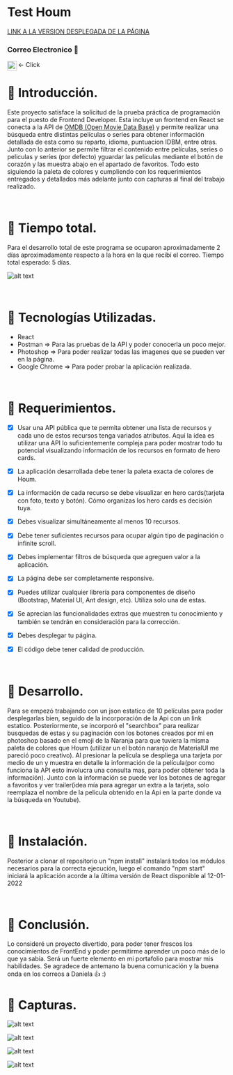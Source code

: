 # Test Houm


[LINK A LA VERSION DESPLEGADA DE LA PÁGINA](https://naughty-kowalevski-ae30cf.netlify.app/)


### Correo Electronico :leaves:
 <- Click [<img align="left" alt="rcuevaspantoja | Gmail" width="22px" src="https://cdn.jsdelivr.net/npm/simple-icons@3.5.0/icons/gmail.svg" />][Gmail]
<br />

# :bookmark_tabs: Introducción.

Este proyecto satisface la solicitud de la prueba práctica de programación para el puesto de Frontend Developer. Esta incluye un frontend en React se conecta a la API de [OMDB (Open Movie Data Base)](http://www.omdbapi.com/) y permite realizar una búsqueda entre distintas películas o series para obtener información detallada de esta como su reparto, idioma, puntuacion IDBM, entre otras.
Junto con lo anterior se permite filtrar el contenido entre películas, series o peliculas y seríes (por defecto) yguardar las películas mediante el botón de corazón y las muestra abajo en el apartado de favoritos. Todo esto siguiendo la paleta de colores y cumpliendo con los requerimientos entregados y detallados más adelante junto con capturas al final del trabajo realizado.

<br />

# :bookmark_tabs: Tiempo total.

Para el desarrollo total de este programa se ocuparon aproximadamente 2 días aproximadamente respecto a la hora en la que recibí el correo.
Tiempo total esperado: 5 días.

![alt text](https://github.com/rcuevaspantoja/testhoum/blob/main/src/imagenes/Capturas/captura_tiempoestimado.png?raw=true)

<br />

# :bookmark_tabs: Tecnologías Utilizadas.

 - React
 - Postman => Para las pruebas de la API y poder conocerla un poco mejor.
 - Photoshop => Para poder realizar todas las imagenes que se pueden ver en la página.
 - Google Chrome => Para poder probar la aplicación realizada.

<br />

# :bookmark_tabs: Requerimientos.

 - [x] Usar una API pública que te permita obtener una lista de recursos y cada uno de estos recursos tenga variados atributos. Aquí la idea es utilizar una API lo suficientemente compleja para poder mostrar todo tu potencial visualizando información de los recursos en formato de hero cards.
 - [x] La aplicación desarrollada debe tener la paleta exacta de colores de Houm.
 - [x] La información de cada recurso se debe visualizar en hero cards(tarjeta con foto, texto y botón). Cómo organizas los hero cards es decisión tuya.
 - [x] Debes visualizar simultáneamente al menos 10 recursos.
 - [x] Debe tener suficientes recursos para ocupar algún tipo de paginación o infinite scroll.
 - [x] Debes implementar filtros de búsqueda que agreguen valor a la aplicación.
 - [x] La página debe ser completamente responsive.
 - [x] Puedes utilizar cualquier librería para componentes de diseño (Bootstrap, Material UI, Ant design, etc). Utiliza solo una de estas.
 - [x] Se aprecian las funcionalidades extras que muestren tu conocimiento y también se tendrán en consideración para la corrección.
 - [x] Debes desplegar tu página.
 - [x] El código debe tener calidad de producción.
  

<br />


# :bookmark_tabs: Desarrollo.

Para se empezó trabajando con un json estatico de  10 películas para poder desplegarlas bien, seguido de la incorporación de la Api con un link estatico. Posteriormente, se incorporó el "searchbox" para realizar busquedas de estas y su paginación con los botones creados por mi en photoshop basado en el emoji de la Naranja para que tuviera la misma paleta de colores que Houm (utilizar un el botón naranjo de MaterialUI me pareció poco creativo). Al presionar la película se despliega una tarjeta por medio de un <Model/> y muestra en detalle la información de la película(por como funciona la API esto involucra una consulta mas, para poder obtener toda la información). Junto con la información se puede ver los botones de agregar a favoritos y ver trailer(idea mía para agregar un extra a la tarjeta, solo reemplaza el nombre de la pelicula obtenido en la Api en la parte donde va la búsqueda en Youtube).

<br />


# :bookmark_tabs: Instalación.

Posterior a clonar el repositorio un "npm install" instalará todos los módulos necesarios para la correcta ejecución, luego el comando "npm start" iniciará la aplicación acorde a la última versión de React disponible al 12-01-2022

<br />


# :bookmark_tabs: Conclusión.

Lo consideré un proyecto divertido, para poder tener frescos los conocimientos de FrontEnd y poder permitirme aprender un poco más de lo que ya sabía. Será un fuerte elemento en mi portafolio para mostrar mis habilidades. Se agradece de antemano la buena comunicación y la buena onda en los correos a Daniela 👍 :) 

# :bookmark_tabs: Capturas.

![alt text](https://github.com/rcuevaspantoja/testhoum/blob/main/src/imagenes/Capturas/captura_todo.png?raw=true)

![alt text](https://github.com/rcuevaspantoja/testhoum/blob/main/src/imagenes/Capturas/captura_todo2.png?raw=true)

![alt text](https://github.com/rcuevaspantoja/testhoum/blob/main/src/imagenes/Capturas/captura_todo3.png?raw=true)

![alt text](https://github.com/rcuevaspantoja/testhoum/blob/main/src/imagenes/Capturas/captura_peliculaSeleccionada.png?raw=true)

<br />


[Gmail]: mailto:rcuevaspantoja@gmail.com
